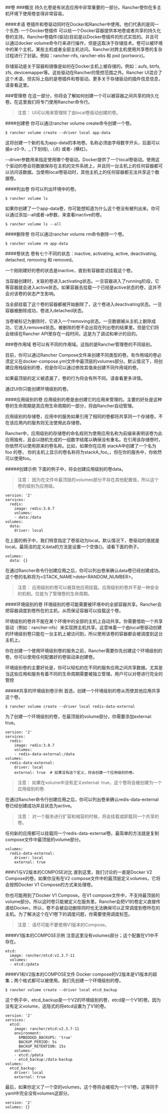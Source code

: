 ##卷
###概览
持久化卷是有状态应用中非常重要的一部分。Rancher使你在多主机环境下使用卷变得非常容易。

####术语
卷插件和卷驱动同时在Docker和Rancher中使用。他们代表的是同一个东西: 一个Docker卷插件 可以给一个Docker容器提供本地卷或者共享的持久化卷的支持。Rancher卷插件(驱动)目前是以Docker卷插件的形式实现的。并且可以通过docker volume命令行来进行操作，但是这取决于存储技术。卷可以被环境中的某个主机，某些主机或者全部主机访问。Rancher对跨主机使用共享卷的复杂过程进行了封装。例如：rancher-nfs, rancher-ebs 和 pxd (portworx)。

存储驱动是关于容器和镜像是如何在Docker主机上被存储的。例如：aufs, btrfs, zfs, devicemapper等。这些驱动在Rancher的管控范围之外。Rancher UI混合了这个术语，但实际上指的是卷插件和卷驱动。更多关于存储驱动的插件信息信息，请查看这里。

###管理卷
在这一部分，你将会了解如何创建一个可以被容器之间共享的持久化卷。在这里我们将专门使用Rancher命令行。

> 注意：
UI可以用来管理除了由local卷驱动创建的卷。

####创建卷
你可以通过rancher volume create命令创建一个卷。

```
$ rancher volume create --driver local app-data
```

这将创建一个新的名为app-data的本地卷。名称必须由字母数字开头，后面可以接a-z0-9，_ (下划线), . (点) 或者- (横杠)。

--driver参数用来指定使用哪个卷驱动。Docker提供了一个local卷驱动。使用这个驱动的卷会将数据保存在主机的文件系统上，并且同一台主机上的任何容器都可以访问该数据。当使用local卷驱动时，其他主机上的任何容器都无法共享这个数据卷。

####列出卷
你可以列出环境中的卷。

```
$ rancher volume ls
```

如果你创建了一个app-data卷，你可能想知道为什么这个卷没有被列出来。你可以通过添加--all或者-a参数，来查看inactive的卷。

```
$ rancher volume ls --all
```

####删除卷
你可以通过rancher volume rm命令删除一个卷。

```
$ rancher volume rm app-data
```

####卷状态
卷有七个不同的状态：inactive, activating, active, deactivating, detached, removing 和 removed。

一个刚刚建好的卷的状态是inactive，直到有容器尝试挂载这个卷。

当容器创建时，关联的卷进入activating状态。一旦容器进入了running阶段，它等容器就会进入active状态。如果容器去挂载一个已经是active状态的卷，这并不会对该卷的状态产生影响。

当全部挂载了这个卷的容器都被开始删除了，这个卷进入deactivating状态。一旦容器被删除成功，卷进入detached状态。

当卷被标记为删除时，它进入一个removing状态。一旦数据被从主机上删除成功，它进入removed状态。被删除的卷不会出现在列出卷的结果里。但是它们将会继续在Rancher API里存在一段时间，这是为了调试和审计的目的。

###卷作用域
卷可以有不同的作用域。这指的是Rancher管理卷的不同级别。

目前，你可以通过Rancher Compose文件来创建不同类型的卷。有作用域的卷必须定义在docker-compose.yml文件中最顶层的volumes部分。默认情况下，将创建应用栈级别的卷，但是你可以通过修改其值来创建不同作用域的卷。

如果最顶层的定义被遗漏了，卷的行为将会有所不同。请查看更多详情。

通过UI你只能创建环境级别的卷。

####应用级别的卷
应用级别的卷是由创建它的应用来管理的。主要的好处是这种卷的生命周期是其应用生命周期的一部分，将由Rancher自动管理。

应用级别的存储卷，应用中的服务如果引用了相同的卷都将共享同一个存储卷。不在该应用内的服务则无法使用此存储卷。

Rancher中，应用级别的存储卷的命名规则为使用应用名称为前缀来表明该卷为此应用独有，且会以随机生成的一组数字结尾以确保没有重名。在引用该存储卷时，你依然可以使用原来的卷名称。比如，如果你在应用 stackA中创建了一个名为foo 的卷， 你的主机上显示的卷名称将为stackA_foo_<randomNumber>，但在你的服务中，你依然可以使用foo。

#####创建示例
下面的例子中，将会创建应用级别的卷data。

> 注意：
因为在文件中最顶层的volumes部分不存在其他配置值，所以这个卷的级别为应用级。

```
version: '2'
services:
  redis:
    image: redis:3.0.7
    volumes:
    - data:/data
volumes:
  data:
    driver: local
```

在上面的例子中，我们特意指定了卷驱动为local。默认情况下，卷驱动的值就是local。最简洁的定义data的方法是设置一个空值{}。请看下面的例子。

```
volumes:
  data: {}
```

在通过Rancher命令行创建应用之后，你可以列出卷来确认data卷已经创建成功。这个卷的名称将为<STACK_NAME>_data_<RANDOM_NUMBER>。

> 注意：
应用级别的卷可以被其他应用挂载。应用级别的卷并不是一种安全的机制。仅是为了管理卷的生命周期。

####环境级别的卷
环境级别的卷可能需要被环境中的全部容器共享。Rancher会把容器调度到卷所在的主机，从而保证容器可以挂载这个卷。

环境级别的卷并不能在某个环境中的全部的主机上自动共享。你需要借助一个共享驱动（例如：rancher-nfs）来实现跨主机共享。这意味着一个由local卷驱动创建的环境级别卷只能在一台主机上被访问到，所以使用该卷的容器都会被调度到这台主机上。

你在创建一个使用环境级别卷的服务之前，Rancher需要你先创建这个环境级别的卷。你可以使用任何配置好的卷驱动来创建卷。

环境级别卷的主要好处是，你可以轻松的在不同的服务应用之间共享数据。尤其是当这些应用和服务有着不同的生命周期需要被独立管理。用户可以对卷进行完全的管控

#####共享的环境级别卷示例
首选，创建一个环境级别的卷从而使其他应用共享这个卷。

```
$ rancher volume create --driver local redis-data-external
```

为了创建一个环境级别的卷，在最顶层的volume部分，你需要添加external: true。

```
version: '2'
services:
  redis:
    image: redis:3.0.7
    volumes:
    - redis-data-external:/data
volumes:
  redis-data-external:
    driver: local
    external: true  # 如果没有这个定义，将会创建一个应用级别的卷。
```

> 注意：
如果在volume中没有定义external: true，这个卷将会被创建为一个应用级别的卷.

在通过Rancher命令行创建应用之后，你可以列出卷来确认redis-data-external卷已经创建成功并且状态为active。

> 注意：
对一个服务进行扩容和缩容的时候，将会挂载或卸载同一个共享的卷。

任何新的应用都可以挂载同一个redis-data-external卷。最简单的方法就是复制compose文件中最顶层的volume部分。

```
volumes:
  redis-data-external:
    driver: local
    external: true
```

###V1与V2版本的COMPOSE对比
直到这里，我们讨论的一直是Docker V2 Compose的卷。如果你没有在V2 compose文件中的最顶层定义volumes，它将会按照Docker V1 Compose的方式来处理卷。

你也可能用到了Docker V1 Compose。在V1 compose文件中，不支持最顶层的volume部分。所以这时卷只能被定义在服务里。Rancher会把V1的卷定义直接传递给Docker。所以，卷不会被自动删除同时也无法确保可以正常调度到卷所在的主机。为了解决这个在V1卷下的调度问题，你需要使用调度标签。

> 注意：
请尽可能不要使用V1版本的Compose。

####V1版本的COMPOSE示例
注意这里没有volumes部分；这个配置在V1中不存在。

```
etcd:
  image: rancher/etcd:v2.3.7-11
  volumes:
  - etcd:/pdata
```

####V1和V2版本的COMPOSE文件
Docker compose的V2版本是V1版本的超集；两个格式都可以被使用。我们先创建一个环境级别的卷。

```
$ rancher volume create --driver local etcd_backup
```

这个例子中，etcd_backup是一个V2的环境级别的卷，etcd是一个V1的卷。因为没有定义volume，这隐式的将etcd设置为了V1的卷。

```
version: '2'
services:
  etcd:
    image: rancher/etcd:v2.3.7-11
    environment:
      EMBEDDED_BACKUPS: 'true'
      BACKUP_PERIOD: 5s
      BACKUP_RETENTION: 15s
    volumes:
    - etcd:/pdata
    - etcd_backup:/data-backup
volumes:
  etcd_backup:
    driver: local
    external: true
```

最后，如果你定义了一个空的volumes，这个卷将会被视为一个V1卷。这等同于yaml中完全没有volumes这部分。

```
version: '2'
volumes: {}
```